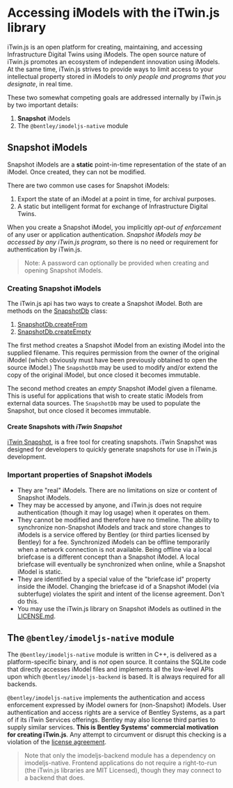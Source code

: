 # Accessing iModels with the iTwin.js library

iTwin.js is an open platform for creating, maintaining, and accessing Infrastructure Digital Twins using iModels. The open source nature of iTwin.js promotes an ecosystem of independent innovation using iModels. At the same time, iTwin.js strives to provide ways to limit access to your intellectual property stored in iModels to *only people and programs that you designate*, in real time.

These two somewhat competing goals are addressed internally by iTwin.js by two important details:

1. **Snapshot** iModels
2. The `@bentley/imodeljs-native` module

## Snapshot iModels

Snapshot iModels are a **static** point-in-time representation of the state of an iModel. Once created, they can not be modified.

There are two common use cases for Snapshot iModels:

1. Export the state of an iModel at a point in time, for archival purposes.
2. A static but intelligent format for exchange of Infrastructure Digital Twins.

When you create a Snapshot iModel, you implicitly *opt-out of enforcement* of any user or application authentication. *Snapshot iModels may be accessed by any iTwin.js program*, so there is no need or requirement for authentication by iTwin.js.

> Note: A password can optionally be provided when creating and opening Snapshot iModels.

### Creating Snapshot iModels

The iTwin.js api has two ways to create a Snapshot iModel. Both are methods on the [SnapshotDb]($backend) class:

1. [SnapshotDb.createFrom]($backend)
2. [SnapshotDb.createEmpty]($backend)

The first method creates a Snapshot iModel from an existing iModel into the supplied filename.  This requires permission from the owner of the original iModel (which obviously must have been previously obtained to open the source iModel.) The `SnapshotDb` may be used to modify and/or extend the copy of the original iModel, but once closed it becomes immutable.

The second method creates an *empty* Snapshot iModel given a filename. This is useful for applications that wish to create static iModels from external data sources. The `SnapshotDb` may be used to populate the Snapshot, but once closed it becomes immutable.

#### Create Snapshots with *iTwin Snapshot*

[iTwin Snapshot]($docs/learning/tutorials/create-test-imodel-offline.md), is a free tool for creating snapshots. iTwin Snapshot was designed for developers to quickly generate snapshots for use in iTwin.js development.

### Important properties of Snapshot iModels

- They are "real" iModels. There are no limitations on size or content of Snapshot iModels.
- They may be accessed by anyone, and iTwin.js does not require authentication (though it may log usage) when it operates on them.
- They cannot be modified and therefore have no timeline. The ability to synchronize non-Snapshot iModels and track and store changes to iModels is a service offered by Bentley (or third parties licensed by Bentley) for a fee. Synchronized iModels can be offline temporarily when a network connection is not available. Being offline via a local briefcase is a different concept than a Snapshot iModel. A local briefcase will eventually be synchronized when online, while a Snapshot iModel is static.
- They are identified by a special value of the "briefcase id" property inside the iModel. Changing the briefcase id of a Snapshot iModel (via subterfuge) violates the spirit and intent of the license agreement. Don't do this.
- You may use the iTwin.js library on Snapshot iModels as outlined in the [LICENSE.md](https://github.com/imodeljs/imodeljs/blob/master/core/backend/src/imodeljs-native-LICENSE.md).

## The `@bentley/imodeljs-native` module

The `@bentley/imodeljs-native` module is written in C++, is delivered as a platform-specific binary, and is *not* open source. It contains the SQLite code that directly accesses iModel files and implements all the low-level APIs upon which `@bentley/imodeljs-backend` is based. It is always required for all backends.

`@bentley/imodeljs-native` implements the authentication and access enforcement expressed by iModel owners for (non-Snapshot) iModels. User authentication and access rights are a service of Bentley Systems, as a part of if its iTwin Services offerings. Bentley may also license third parties to supply similar services. **This is Bentley Systems' commercial motivation for creating iTwin.js**. Any attempt to circumvent or disrupt this checking is a violation of the [license agreement](https://github.com/imodeljs/imodeljs/blob/master/core/backend/src/imodeljs-native-LICENSE.md).

> Note that only the imodeljs-backend module has a dependency on imodeljs-native. Frontend applications do not require a right-to-run (the iTwin.js libraries are MIT Licensed), though they may connect to a backend that does.
